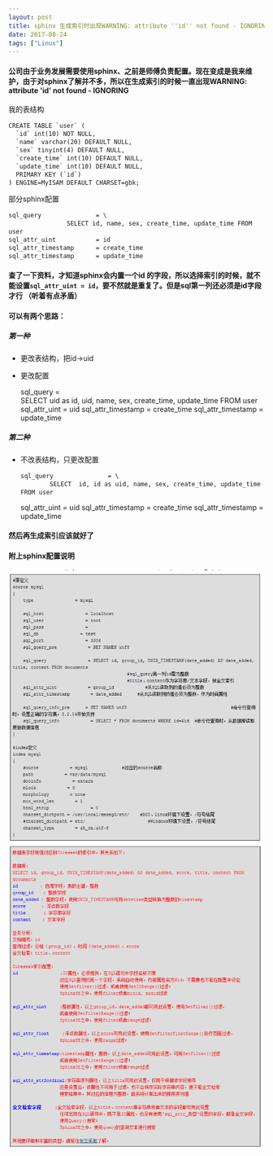 ```yaml
---
layout: post
title: sphinx 生成索引时出现WARNING: attribute ''id'' not found - IGNORING
date: 2017-08-24
tags: ["Linux"]
---
```


#### 公司由于业务发展需要使用sphinx、之前是师傅负责配置。现在变成是我来维护，由于对sphinx了解并不多，所以在生成索引的时候一直出现WARNING: attribute 'id' not found - IGNORING

<!--more-->

我的表结构

    CREATE TABLE `user` (
      `id` int(10) NOT NULL,
      `name` varchar(20) DEFAULT NULL,
      `sex` tinyint(4) DEFAULT NULL,
      `create_time` int(10) DEFAULT NULL,
      `update_time` int(10) DEFAULT NULL,
      PRIMARY KEY (`id`)
    ) ENGINE=MyISAM DEFAULT CHARSET=gbk;

部分sphinx配置

    sql_query               = \
                    SELECT id, name, sex, create_time, update_time FROM user
    sql_attr_uint           = id
    sql_attr_timestamp      = create_time
    sql_attr_timestamp      = update_time

#### 查了一下资料，才知道sphinx会内置一个id 的字段，所以选择索引的时候，就不能设置`sql_attr_uint = id`，要不然就是重复了。但是sql第一列还必须是id字段才行 （听着有点矛盾）

#### 可以有两个思路：

##### 第一种

*   更改表结构，把id->uid
*   更改配置

    sql_query               = \
                SELECT uid as id, uid, name, sex, create_time, update_time FROM user
    sql_attr_uint           = uid
    sql_attr_timestamp      = create_time
    sql_attr_timestamp      = update_time

##### 第二种

*   不改表结构，只更改配置

        sql_query               = \
                SELECT  id, id as uid, name, sex, create_time, update_time FROM user
    sql_attr_uint           = uid
    sql_attr_timestamp      = create_time
    sql_attr_timestamp      = update_time

#### 然后再生成索引应该就好了

#### 附上sphinx配置说明

![](1491118645070.png)
![](1491118649031.png)